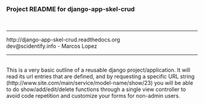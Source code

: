 <h3>Project README for django-app-skel-crud</h3><br />
<hr />
http://django-app-skel-crud.readthedocs.org <br />
dev@scidentify.info - Marcos Lopez
<hr />
<br />
This is a very basic outline of a reusable django project/application. It will read its url entries that are defined, and by requesting a specific URL string (http://www.site.com/main/service/model-name/show/23) you will be able to do show/add/edit/delete functions through a single view controller to avoid code repetition and customize your forms for non-admin users.<br />

